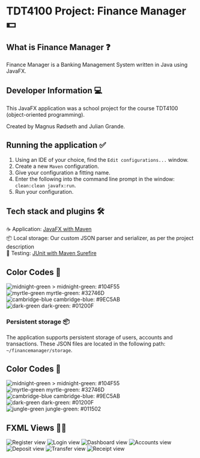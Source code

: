 # TDT4100 Project: Finance Manager 💵

## What is Finance Manager ❓

Finance Manager is a Banking Management System written in Java using JavaFX.

## Developer Information 💻

This JavaFX application was a school project for the course TDT4100 (object-oriented programming).

Created by Magnus Rødseth and Julian Grande.

## Running the application ✅

1. Using an IDE of your choice, find the `Edit configurations...` window.
2. Create a new `Maven` configuration.
3. Give your configuration a fitting name.
4. Enter the following into the command line prompt in the window: `clean:clean javafx:run`.
5. Run your configuration.

## Tech stack and plugins 🛠

☕️ Application: [JavaFX with Maven](https://github.com/openjfx/javafx-maven-plugin)  
📦 Local storage: Our custom JSON parser and serializer, as per the project description  
🧪 Testing: [JUnit with Maven Surefire](https://maven.apache.org/surefire/maven-surefire-plugin/examples/junit.html)

## Color Codes 🎨

![midnight-green >](project/src/main/resources/financemanager/images/colour_scheme/midnight-green.png) midnight-green: #104F55  
![myrtle-green](project/src/main/resources/financemanager/images/colour_scheme/myrtle-green.png) myrtle-green: #32746D  
![cambridge-blue](project/src/main/resources/financemanager/images/colour_scheme/cambridge-blue.png) cambridge-blue: #9EC5AB  
![dark-green](project/src/main/resources/financemanager/images/colour_scheme/dark-green.png) dark-green: #01200F

### Persistent storage 📦

The application supports persistent storage of users, accounts and transactions. These JSON files are located in the
following path: `~/financemanager/storage`.

## Color Codes 🎨

![midnight-green >](project/src/main/resources/financemanager/images/colour_scheme/midnight-green.png) midnight-green:
#104F55  
![myrtle-green](project/src/main/resources/financemanager/images/colour_scheme/myrtle-green.png) myrtle-green:
#32746D  
![cambridge-blue](project/src/main/resources/financemanager/images/colour_scheme/cambridge-blue.png) cambridge-blue:
#9EC5AB  
![dark-green](project/src/main/resources/financemanager/images/colour_scheme/dark-green.png) dark-green: #01200F  
![jungle-green](project/src/main/resources/financemanager/images/colour_scheme/jungle-green.png) jungle-green: #011502

## FXML Views 👨‍🎨

![Register view](project/src/main/resources/financemanager/images/screenshots/register-view.png)
![Login view](project/src/main/resources/financemanager/images/screenshots/login-view.png)
![Dashboard view](project/src/main/resources/financemanager/images/screenshots/dashboard-view.png)
![Accounts view](project/src/main/resources/financemanager/images/screenshots/accounts-view.png)
![Deposit view](project/src/main/resources/financemanager/images/screenshots/deposit-view.png)
![Transfer view](project/src/main/resources/financemanager/images/screenshots/transfer-view.png)
![Receipt view](project/src/main/resources/financemanager/images/screenshots/receipt-view.png)
